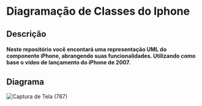 # Diagramação de Classes do Iphone


## Descrição
#### Neste repositório você encontará uma representação UML do componente iPhone, abrangendo suas funcionalidades. Utilizando como base o vídeo de lançamento do iPhone de 2007.


## Diagrama

![Captura de Tela (787)](https://github.com/user-attachments/assets/78bdd265-efb6-472f-a187-d546d1baec79)
